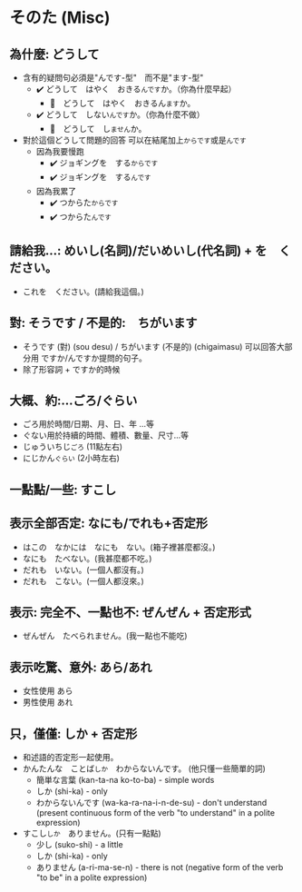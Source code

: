 # そのた (Misc)

## 為什麼: どうして

- 含有的疑問句必須是"んです-型"　而不是"ます-型"
  - :heavy_check_mark: どうして　はやく　おきる`んです`か。（你為什麼早起）
    - :no_entry_sign:　どうして　はやく　おきるん`ます`か。
  - :heavy_check_mark: どうして　しない`んです`か。（你為什麼不做）
    - :no_entry_sign:　どうして　し`ません`か。
- 對於這個どうして問題的回答 可以在結尾加上`からです`或是`んです`
  - 因為我要慢跑
    - :heavy_check_mark: ジョギングを　する`からです`
    - :heavy_check_mark: ジョギングを　する`んです`
  - 因為我累了
    - :heavy_check_mark: つからた`からです`
    - :heavy_check_mark: つからた`んです`

## 請給我...: めいし(名詞)/だいめいし(代名詞) + を　ください。

- これを　ください。(請給我這個。)


## 對: そうです / 不是的:　ちがいます

- そうです (對) (sou desu)  / ちがいます (不是的) (chigaimasu) 可以回答大部分用 ですか/んですか提問的句子。
- 除了形容詞 + ですか的時候

## 大概、約:...ごろ/ぐらい

- ごろ用於時間/日期、月、日、年 ...等
- ぐない用於持續的時間、體積、數量、尺寸...等
- じゅういちじ`ごろ` (11點左右)
- にじかん`ぐらい` (2小時左右)

## 一點點/一些: すこし

## 表示全部否定: なにも/でれも+否定形

- はこの　なかには　なにも　ない。(箱子裡甚麼都沒。)
- なにも　たべない。(我甚麼都不吃。)
- だれも　いない。(一個人都沒有。)
- だれも　こない。(一個人都沒來。)

## 表示: 完全不、一點也不: ぜんぜん + 否定形式

- ぜんぜん　たべられません。(我一點也不能吃)

## 表示吃驚、意外: あら/あれ

- 女性使用 あら
- 男性使用 あれ

## 只，僅僅: しか + 否定形

- 和述語的否定形一起使用。
- かんたんな　ことば`しか`　わからないんです。 (他只懂一些簡單的詞)
  - 簡単な言葉 (kan-ta-na ko-to-ba) - simple words
  - しか (shi-ka) - only
  - わからないんです (wa-ka-ra-na-i-n-de-su) - don't understand (present continuous form of the verb "to understand" in a polite expression)
- すこし`しか`　ありません。(只有一點點)
  - 少し (suko-shi) - a little
  - しか (shi-ka) - only
  - ありません (a-ri-ma-se-n) - there is not (negative form of the verb "to be" in a polite expression)

